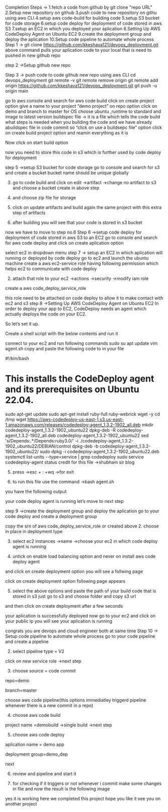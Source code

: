 Completion Steps →
1.fetch a code from github by git clone "repo URL"
2.Setup new repository on github
3.push code to new repository on githu using aws CLI
4.setup aws code-build for building code
5.setup S3 bucket for code storage
6.setup code deploy for deployment of code stored in aws S3
7.setup an EC2 in which you deployed your aplication
8.Setting Up AWS CodeDeploy Agent on Ubuntu EC2
9.create the deployment group and deploy the aplication
10.Setup code pipeline to automate whole process
Step 1 →
git clone https://github.com/kkeshava121/devops_deployment.git
above command pulls your aplication code to your local that is need to pushed in new github repo

step 2 →Setup github new repo

Step 3 → push code to code github new repo using aws CLI
 cd devops_deployment
 git remote -v
 git remote remove origin
 git remote add origin https://github.com/kkeshava121/devops_deployment.git
 git push -u origin main
 
go to aws console and search for aws code build
click on create project option
give a name to your project “demo project”
on repo option click on demo and branch to master
for OS choose ubuntu ,runtime to standard and image to latest version
buildspec file → it is a file which tells the code build what steps is needed when you building the code and we have already abuildspec file in code commit so “click on use a buildsepc file” option
click on create build project option and reamin everything as it is

Now click on start build option

now you need to store this code in s3 which is further used by code deploy for deployment

step 5 →setup S3 bucket for code storage
go to console and search for s3 and create a bucket
bucket name should be unique globally

3. go to code build and click on edit →artifact →change no artifact to s3 and choose a bucket create in above step

4. and choose zip file for storage


5. click on update artifacts and build again the same project with this extra step of artifacts

6. after building you will see that your code is stored in s3 bucket

now we have to move to step no.6
Step 6 →setup code deploy for deployment of code stored in aws S3 to an EC2
go to console and search for aws code deploy and click on create aplication option

select ec2 in dropdown menu
step 7 → setup an EC2 in which aplication will running or deployed by code deploy
go to ec2 and launch the ubuntu machine
create a aws ec2-service role
having following permission which helps ec2 to communicate with code deploy

2. attach that role to your ec2 →actions →security →modify iam role

create a aws code_deploy_service_role

this role need to be attached on code deploy to allow it to make contact with ec2 and s3
step 8 →Setting Up AWS CodeDeploy Agent on Ubuntu EC2
In order to deploy your app to EC2, CodeDeploy needs an agent which actually deploys the code on your EC2.

So let’s set it up.

Create a shell script with the below contents and run it

connect to your ec2 and run following commands
sudo su
apt update
vim agent.sh
copy and paste the following code to in your file

#!/bin/bash
# This installs the CodeDeploy agent and its prerequisites on Ubuntu 22.04.
sudo apt-get update
sudo apt-get install ruby-full ruby-webrick wget -y
cd /tmp
wget https://aws-codedeploy-us-east-1.s3.us-east-1.amazonaws.com/releases/codedeploy-agent_1.3.2-1902_all.deb
mkdir codedeploy-agent_1.3.2-1902_ubuntu22 
dpkg-deb -R codedeploy-agent_1.3.2-1902_all.deb codedeploy-agent_1.3.2-1902_ubuntu22 
sed 's/Depends:.*/Depends:ruby3.0/' -i ./codedeploy-agent_1.3.2-1902_ubuntu22/DEBIAN/control 
dpkg-deb -b codedeploy-agent_1.3.2-1902_ubuntu22/ 
sudo dpkg -i codedeploy-agent_1.3.2-1902_ubuntu22.deb
systemctl list-units --type=service | grep codedeploy 
sudo service codedeploy-agent status
credit for this file →shubham sir blog

5. press →esc + : +wq →for exit

6. to run this file use the command →bash agent.sh

you have the following output


your code deploy agent is running
let’s move to next step

step 9 →create the deployment group and deploy the aplication
go to your code deploy and create a deployment group


copy the srn of aws code_deploy_service_role or created above
2. choose in place in deployment type


3. select ec2 instances →name →choose your ec2 in which code deploy agent is running


4. untick on enable load balancing option and never on install aws code deploy agent

and click on create deployment option you will see a follwing page


click on create deployment option following page appears

5. select the above options and paste the path of your build code that is stored in s3 just go to s3 and choose folder and copy s3 url

and then click on create deployment after a few seconds


your aplication is successfully deployed
now go to your ec2 and click on your public ip you will see your aplication is running


congrats you are devops and cloud engineer both at same time
Step 10 → Setup code pipeline to automate whole process
go to your code pipeline and create a pipeline

2. select pipeline type = V2

click on new service role →next step


3. choose source = code commit

repo=demo

branch=master

choose aws code pipeline(this options immediatley triggerd pipeline whenever there is a new commit in a repo)


4. choose aws code build

project name =demobuild →single build →next step


5. choose aws code deploy

aplication name = demo app

deployment group=demo_dep

next

6. review and pipeline and start it


7. for checking if it triggers or not whenever i commit make some changes in file and now the result is the following image


yes it is working
here we completed this project hope you like it see you on another project




